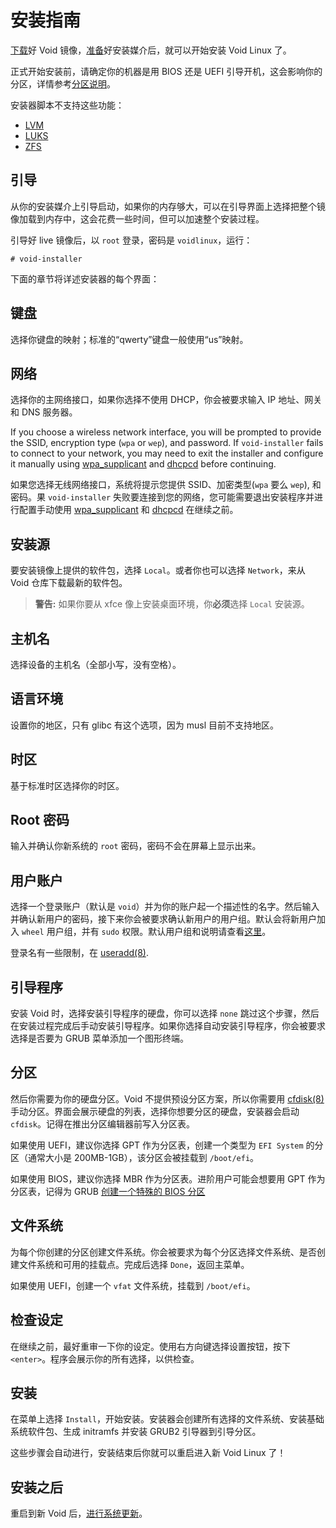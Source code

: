 # 安装指南

[下载](../index.md#下载安装媒介)好 Void 镜像，[准备](./prep.md)好安装媒介后，就可以开始安装 Void Linux 了。

正式开始安装前，请确定你的机器是用 BIOS 还是 UEFI 引导开机，这会影响你的分区，详情参考[分区说明](./partitions.md)。

安装器脚本不支持这些功能：

- [LVM](https://en.wikipedia.org/wiki/Logical_volume_management)
- [LUKS](https://en.wikipedia.org/wiki/Linux_Unified_Key_Setup)
- [ZFS](https://en.wikipedia.org/wiki/ZFS)

## 引导

从你的安装媒介上引导启动，如果你的内存够大，可以在引导界面上选择把整个镜像加载到内存中，这会花费一些时间，但可以加速整个安装过程。

引导好 live 镜像后，以 `root` 登录，密码是 `voidlinux`，运行：

```
# void-installer
```

下面的章节将详述安装器的每个界面：

## 键盘

选择你键盘的映射；标准的“qwerty”键盘一般使用“us”映射。

## 网络


选择你的主网络接口，如果你选择不使用 DHCP，你会被要求输入 IP 地址、网关和 DNS 服务器。

If you choose a wireless network interface, you will be prompted to provide the
SSID, encryption type (`wpa` or `wep`), and password. If `void-installer` fails
to connect to your network, you may need to exit the installer and configure it
manually using [wpa_supplicant](../../config/network/wpa_supplicant.md) and
[dhcpcd](../../config/network/index.md#dhcpcd) before continuing.

如果您选择无线网络接口，系统将提示您提供 SSID、加密类型(`wpa` 要么 `wep`), 和密码。果 `void-installer` 失败要连接到您的网络，您可能需要退出安装程序并进行配置手动使用 [wpa_supplicant](../../config/network/wpa_supplicant.md) 和 [dhcpcd](../../config/network/index.md#dhcpcd) 在继续之前。 

## 安装源

要安装镜像上提供的软件包，选择 `Local`。或者你也可以选择 `Network`，来从 Void 仓库下载最新的软件包。

> **警告:** 如果你要从 xfce 像上安装桌面环境，你**必须**选择 `Local` 安装源。

## 主机名

选择设备的主机名（全部小写，没有空格）。

## 语言环境

设置你的地区，只有 glibc 有这个选项，因为 musl 目前不支持地区。

## 时区

基于标准时区选择你的时区。
## Root 密码

输入并确认你新系统的 `root` 密码，密码不会在屏幕上显示出来。

## 用户账户

选择一个登录账户（默认是 `void`）并为你的账户起一个描述性的名字。然后输入并确认新用户的密码，接下来你会被要求确认新用户的用户组。默认会将新用户加入 `wheel` 用户组，并有 `sudo` 权限。默认用户组和说明请查看[这里](../../config/users-and-groups.html#default-groups)。

登录名有一些限制，在
[useradd(8)](https://man.voidlinux.org/useradd.8#CAVEATS).

## 引导程序

安装 Void 时，选择安装引导程序的硬盘，你可以选择 `none` 跳过这个步骤，然后在安装过程完成后手动安装引导程序。如果你选择自动安装引导程序，你会被要求选择是否要为 GRUB 菜单添加一个图形终端。

## 分区

然后你需要为你的硬盘分区。Void 不提供预设分区方案，所以你需要用 [cfdisk(8)](https://man.voidlinux.org/cfdisk.8) 手动分区。界面会展示硬盘的列表，选择你想要分区的硬盘，安装器会启动 `cfdisk`。记得在推出分区编辑器前写入分区表。

如果使用 UEFI，建议你选择 GPT 作为分区表，创建一个类型为 `EFI System` 的分区（通常大小是 200MB-1GB），该分区会被挂载到 `/boot/efi`。

如果使用 BIOS，建议你选择 MBR 作为分区表。进阶用户可能会想要用 GPT 作为分区表，记得为 GRUB [创建一个特殊的 BIOS 分区](/partitions.md#bios系统说明)

## 文件系统

为每个你创建的分区创建文件系统。你会被要求为每个分区选择文件系统、是否创建文件系统和可用的挂载点。完成后选择 `Done`，返回主菜单。

如果使用 UEFI，创建一个 `vfat` 文件系统，挂载到 `/boot/efi`。

## 检查设定

在继续之前，最好重审一下你的设定。使用右方向键选择设置按钮，按下 `<enter>`。程序会展示你的所有选择，以供检查。

## 安装

在菜单上选择 `Install`，开始安装。安装器会创建所有选择的文件系统、安装基础系统软件包、生成 initramfs 并安装 GRUB2 引导器到引导分区。

这些步骤会自动进行，安装结束后你就可以重启进入新 Void Linux 了！

## 安装之后

重启到新 Void 后，[进行系统更新](../../xbps/index.md#updating)。

